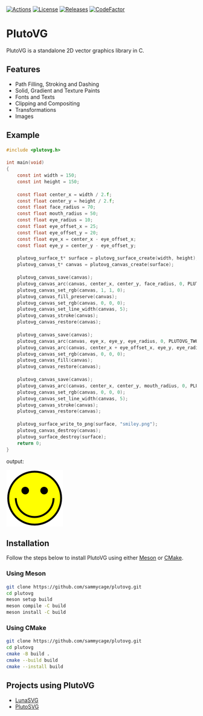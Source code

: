 [![Actions](https://github.com/sammycage/plutovg/actions/workflows/main.yml/badge.svg)](https://github.com/sammycage/plutovg/actions)
[![License](https://img.shields.io/badge/License-MIT-blue.svg)](https://github.com/sammycage/plutovg/blob/main/LICENSE)
[![Releases](https://img.shields.io/github/v/release/sammycage/plutovg)](https://github.com/sammycage/plutovg/releases)
[![CodeFactor](https://www.codefactor.io/repository/github/sammycage/plutovg/badge)](https://www.codefactor.io/repository/github/sammycage/plutovg)

# PlutoVG
PlutoVG is a standalone 2D vector graphics library in C.

## Features
- Path Filling, Stroking and Dashing
- Solid, Gradient and Texture Paints
- Fonts and Texts
- Clipping and Compositing
- Transformations
- Images

## Example
```c
#include <plutovg.h>

int main(void)
{
    const int width = 150;
    const int height = 150;

    const float center_x = width / 2.f;
    const float center_y = height / 2.f;
    const float face_radius = 70;
    const float mouth_radius = 50;
    const float eye_radius = 10;
    const float eye_offset_x = 25;
    const float eye_offset_y = 20;
    const float eye_x = center_x - eye_offset_x;
    const float eye_y = center_y - eye_offset_y;

    plutovg_surface_t* surface = plutovg_surface_create(width, height);
    plutovg_canvas_t* canvas = plutovg_canvas_create(surface);

    plutovg_canvas_save(canvas);
    plutovg_canvas_arc(canvas, center_x, center_y, face_radius, 0, PLUTOVG_TWO_PI, 0);
    plutovg_canvas_set_rgb(canvas, 1, 1, 0);
    plutovg_canvas_fill_preserve(canvas);
    plutovg_canvas_set_rgb(canvas, 0, 0, 0);
    plutovg_canvas_set_line_width(canvas, 5);
    plutovg_canvas_stroke(canvas);
    plutovg_canvas_restore(canvas);

    plutovg_canvas_save(canvas);
    plutovg_canvas_arc(canvas, eye_x, eye_y, eye_radius, 0, PLUTOVG_TWO_PI, 0);
    plutovg_canvas_arc(canvas, center_x + eye_offset_x, eye_y, eye_radius, 0, PLUTOVG_TWO_PI, 0);
    plutovg_canvas_set_rgb(canvas, 0, 0, 0);
    plutovg_canvas_fill(canvas);
    plutovg_canvas_restore(canvas);

    plutovg_canvas_save(canvas);
    plutovg_canvas_arc(canvas, center_x, center_y, mouth_radius, 0, PLUTOVG_PI, 0);
    plutovg_canvas_set_rgb(canvas, 0, 0, 0);
    plutovg_canvas_set_line_width(canvas, 5);
    plutovg_canvas_stroke(canvas);
    plutovg_canvas_restore(canvas);

    plutovg_surface_write_to_png(surface, "smiley.png");
    plutovg_canvas_destroy(canvas);
    plutovg_surface_destroy(surface);
    return 0;
}
```

output:

![smiley.png](smiley.png)

## Installation

Follow the steps below to install PlutoVG using either [Meson](https://mesonbuild.com/) or [CMake](https://cmake.org/).

### Using Meson

```bash
git clone https://github.com/sammycage/plutovg.git
cd plutovg
meson setup build
meson compile -C build
meson install -C build
```

### Using CMake

```bash
git clone https://github.com/sammycage/plutovg.git
cd plutovg
cmake -B build .
cmake --build build
cmake --install build
```

## Projects using PlutoVG
- [LunaSVG](https://github.com/sammycage/lunasvg)
- [PlutoSVG](https://github.com/sammycage/plutosvg)
